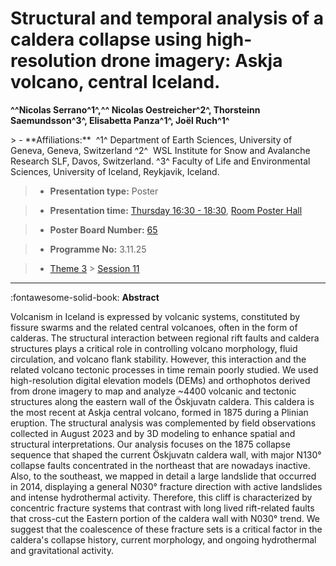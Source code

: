 # Structural and temporal analysis of a caldera collapse using high-resolution drone imagery: Askja volcano, central Iceland.

**^^Nicolas Serrano^1^,^^  Nicolas Oestreicher^2^, Thorsteinn Saemundsson^3^, Elisabetta Panza^1^, Joël Ruch^1^**

<!-- more -->> - **Affiliations:**  ^1^ Department of Earth Sciences, University of Geneva, Geneva, Switzerland ^2^  WSL Institute for Snow and Avalanche Research SLF, Davos, Switzerland. ^3^ Faculty of Life and Environmental Sciences, University of Iceland, Reykjavik, Iceland. 

> - **Presentation type:** Poster

> - **Presentation time:** [Thursday 16:30 - 18:30](../sessions_comparison.md#__tabbed_3_6), [Room Poster Hall](../maps_venue.md#__tabbed_1_1)

> - **Poster Board Number:** [65](../map_poster_boards.md#thursday)

> - **Programme No:** 3.11.25

> - [Theme 3](../theme3.md) > [Session 11](../sessions/session-3-11.md)

--- 

:fontawesome-solid-book: **Abstract**

Volcanism in Iceland is expressed by volcanic systems, constituted by fissure swarms and the related central volcanoes, often in the form of calderas. The structural interaction between regional rift faults and caldera structures plays a critical role in controlling volcano morphology, fluid circulation, and volcano flank stability. However, this interaction and the related volcano tectonic processes in time remain poorly studied.
We used high-resolution digital elevation models (DEMs) and orthophotos derived from drone imagery to map and analyze ~4400 volcanic and tectonic structures along the eastern wall of the Öskjuvatn caldera. This caldera is the most recent at Askja central volcano, formed in 1875 during a Plinian eruption. The structural analysis was complemented by field observations collected in August 2023 and by 3D modeling to enhance spatial and structural interpretations.
Our analysis focuses on the 1875 collapse sequence that shaped the current Öskjuvatn caldera wall, with major N130° collapse faults concentrated in the northeast that are nowadays inactive. Also, to the southeast, we mapped in detail a large landslide that occurred in 2014, displaying a general N030° fracture direction with active landslides and intense hydrothermal activity. Therefore, this cliff is characterized by concentric fracture systems that contrast with long lived rift-related faults that cross-cut the Eastern portion of the caldera wall with N030° trend. We suggest that the coalescence of these fracture sets is a critical factor in the caldera's collapse history, current morphology, and ongoing hydrothermal and gravitational activity. 


